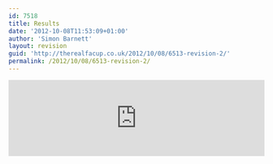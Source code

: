 ```yaml
---
id: 7518
title: Results
date: '2012-10-08T11:53:09+01:00'
author: 'Simon Barnett'
layout: revision
guid: 'http://therealfacup.co.uk/2012/10/08/6513-revision-2/'
permalink: /2012/10/08/6513-revision-2/
---
```


<iframe scrolling="no" src="http://scores.therealfacup.co.uk/livescores/results/" style="overflow: hidden; border: none;" width="100%"></iframe>